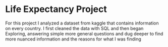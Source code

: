 # Life Expectancy Project
For this project I analyzed a dataset from kaggle that contains information on every country. I first cleaned the data with SQL and then began Exploring, answering simple more general questions and dug deeper to find more nuanced information and the reasons for what I was finding 
